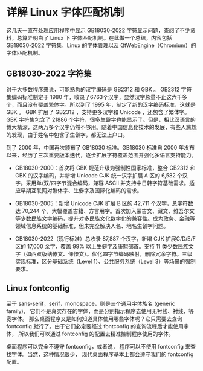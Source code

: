 # 详解 Linux 字体匹配机制

这几天一直在处理应用程序中显示 GB18030-2022 字符显示问题，查阅了不少资料，总算弄明白了 Linux 下 字体匹配机制。在此做一个总结，内容包括 GB18030-2022 字符集，Linux 的字体管理以及 QtWebEngine（Chromium）的字体匹配机制。

## GB18030-2022 字符集

对于大多数程序来说，可能熟悉的汉字编码是 GB2312 和 GBK 。 GB2312 字符集编码标准制定于 1980 年，收录了6763个汉字，显然汉字总量不止这六千多个，而且没有覆盖繁体字。所以到了 1995 年，制定了新的汉字编码标准，这就是 GBK 。 GBK 扩展了 GB2312 ，支持更多汉字和 Unicode ，还包含了繁体字。GBK 字符集包含了 21886 个字符，很多生僻字也能显示了。但是，相比汉语言的博大精深，这两万多个汉字仍然不够用。随着中国信息化技术的发展，有些人尴尬的发现，由于姓名中包含了生僻字，都无法上户口。

到了 2000 年，中国再次颁布了 GB18030 标准。GB18030 标准自 2000 年发布以来，经历了三次重要版本迭代，逐步扩展字符覆盖范围并强化多语言支持能力。

* GB18030-2000：首次将 GBK 规范升级为强制性国家标准，整合 GB2312 和 GBK 的汉字编码，并新增 Unicode ​CJK 统一汉字扩展 A 区的 6,582 个汉字。采用单/双/四字节混合编码，兼容 ASCII 并支持中日韩字符基础需求。适应早期互联网对繁体字、生僻字及国际化编码的需求。

* GB18030-2005：新增 Unicode ​CJK 扩展 B 区的 42,711 个汉字，总字符数达 ​70,244 个，大幅覆盖古籍、方言用字。首次加入蒙古文、藏文、维吾尔文等少数民族文字编码，提升对多民族文化数字化的兼容性。成为政务、金融等领域信息系统的基础标准，但未完全解决人名、地名生僻字问题。

* GB18030-2022​（现行标准）总收录 ​87,887 个汉字，新增 CJK 扩展 ​C/D/E/F 区的 17,000 余字，覆盖 99% 以上生僻字及康熙部首。支持 ​11 类少数民族文字​（如西双版纳傣文、傈僳文）。优化四字节编码映射，删除冗余字符。​三级实现标准，区分基础系统（Level 1）、公共服务系统（Level 3）等场景的强制要求。

## Linux fontconfig

至于 sans-serif，serif，monospace，则是三个通用字体族名 (generic family)， 它们不是真实存在的字体，而是分别指示程序去使用无衬线、衬线、等宽字体。 那么桌面程序又是如何知道具体使用哪些字体呢？它只需要去查询 fontconfig 就行了。由于它们必定要经过 fontconfig 的查询流程后才能使用字体， 所以我们可以通过 fontconfig 的配置去精准控制程序使用的字体。

桌面程序可以完全不遵守 fontconfig，或者说， 程序可以不使用 fontconfig 来查找字体。当然，这种情况很少， 现代桌面程序基本上都会遵守我们的 fontconfig 配置。


